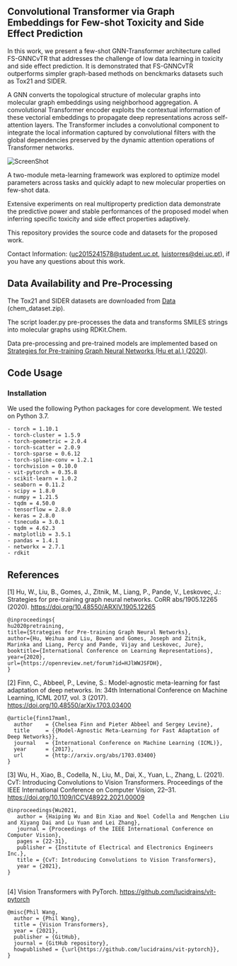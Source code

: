 ## Convolutional Transformer via Graph Embeddings for Few-shot Toxicity and Side Effect Prediction

In this work, we present a few-shot GNN-Transformer architecture called FS-GNNCvTR that addresses the challenge of low data learning in toxicity and side effect prediction.  It is demonstrated that FS-GNNCvTR outperforms simpler graph-based methods on benckmarks datasets such as Tox21 and SIDER.

A GNN converts the topological structure of molecular graphs into molecular graph embeddings using neighborhood aggregation. A convolutional Transformer encoder exploits the contextual information of these vectorial embeddings to propagate deep representations across self-attention layers. The Transformer includes a convolutional component to integrate the local information captured by convolutional filters with the global dependencies preserved by the dynamic attention operations of Transformer networks.

![ScreenShot](FS-GNNCvTR/plots/fs-gnncvt.png?raw=true)

A two-module meta-learning framework was explored to optimize model parameters across tasks and quickly adapt to new molecular properties on few-shot data. 

Extensive experiments on real multiproperty prediction data demonstrate the predictive power and stable performances of the proposed model when inferring specific toxicity and side effect properties adaptively.

This repository provides the source code and datasets for the proposed work.

Contact Information: (uc2015241578@student.uc.pt, luistorres@dei.uc.pt), if you have any questions about this work.

## Data Availability and Pre-Processing

The Tox21 and SIDER datasets are downloaded from [Data](http://snap.stanford.edu/gnn-pretrain/data/) (chem_dataset.zip). 

The script loader.py pre-processes the data and transforms SMILES strings into molecular graphs using RDKit.Chem. 

Data pre-processing and pre-trained models are implemented based on [Strategies for Pre-training Graph Neural Networks (Hu et al.) (2020)](https://arxiv.org/abs/1905.12265).

## Code Usage

### Installation
We used the following Python packages for core development. We tested on Python 3.7.

```
- torch = 1.10.1
- torch-cluster = 1.5.9
- torch-geometric = 2.0.4
- torch-scatter = 2.0.9
- torch-sparse = 0.6.12
- torch-spline-conv = 1.2.1
- torchvision = 0.10.0
- vit-pytorch = 0.35.8
- scikit-learn = 1.0.2
- seaborn = 0.11.2
- scipy = 1.8.0
- numpy = 1.21.5
- tqdm = 4.50.0
- tensorflow = 2.8.0
- keras = 2.8.0
- tsnecuda = 3.0.1
- tqdm = 4.62.3
- matplotlib = 3.5.1
- pandas = 1.4.1
- networkx = 2.7.1
- rdkit
```

## References

[1] Hu, W., Liu, B., Gomes, J., Zitnik, M., Liang, P., Pande, V., Leskovec, J.: Strategies for pre-training graph neural networks. CoRR abs/1905.12265 (2020). https://doi.org/10.48550/ARXIV.1905.12265

```
@inproceedings{
hu2020pretraining,
title={Strategies for Pre-training Graph Neural Networks},
author={Hu, Weihua and Liu, Bowen and Gomes, Joseph and Zitnik, Marinka and Liang, Percy and Pande, Vijay and Leskovec, Jure},
booktitle={International Conference on Learning Representations},
year={2020},
url={https://openreview.net/forum?id=HJlWWJSFDH},
}

```

[2] Finn, C., Abbeel, P., Levine, S.: Model-agnostic meta-learning for fast adaptation of deep networks. In: 34th International Conference on Machine Learning, ICML 2017, vol. 3 (2017). https://doi.org/10.48550/arXiv.1703.03400

```
@article{finn17maml,
  author    = {Chelsea Finn and Pieter Abbeel and Sergey Levine},
  title     = {{Model-Agnostic Meta-Learning for Fast Adaptation of Deep Networks}},
  journal   = {International Conference on Machine Learning (ICML)},
  year      = {2017},
  url       = {http://arxiv.org/abs/1703.03400}
}

```

[3] Wu, H., Xiao, B., Codella, N., Liu, M., Dai, X., Yuan, L., Zhang, L. (2021). CvT: Introducing Convolutions to Vision Transformers. Proceedings of the IEEE International Conference on Computer Vision, 22–31. https://doi.org/10.1109/ICCV48922.2021.00009

```
@inproceedings{Wu2021,
   author = {Haiping Wu and Bin Xiao and Noel Codella and Mengchen Liu and Xiyang Dai and Lu Yuan and Lei Zhang},
   journal = {Proceedings of the IEEE International Conference on Computer Vision},
   pages = {22-31},
   publisher = {Institute of Electrical and Electronics Engineers Inc.},
   title = {CvT: Introducing Convolutions to Vision Transformers},
   year = {2021},
}


```
[4] Vision Transformers with PyTorch. https://github.com/lucidrains/vit-pytorch

```
@misc{Phil Wang,
  author = {Phil Wang},
  title = {Vision Transformers},
  year = {2021},
  publisher = {GitHub},
  journal = {GitHub repository},
  howpublished = {\url{https://github.com/lucidrains/vit-pytorch}},
}

```



